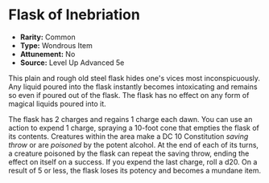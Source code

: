 # Flask of Inebriation

- **Rarity:** Common
- **Type:** Wondrous Item
- **Attunement:** No
- **Source:** Level Up Advanced 5e

This plain and rough old steel flask hides one's vices most inconspicuously. Any liquid poured into the flask instantly becomes intoxicating and remains so even if poured out of the flask. The flask has no effect on any form of magical liquids poured into it.

  
The flask has 2 charges and regains 1 charge each dawn. You can use an action to expend 1 charge, spraying a 10-foot cone that empties the flask of its contents. Creatures within the area make a DC 10 Constitution _saving throw_  or are _poisoned_  by the potent alcohol. At the end of each of its turns, a creature poisoned by the flask can repeat the saving throw, ending the effect on itself on a success. If you expend the last charge, roll a d20\. On a result of 5 or less, the flask loses its potency and becomes a mundane item.
